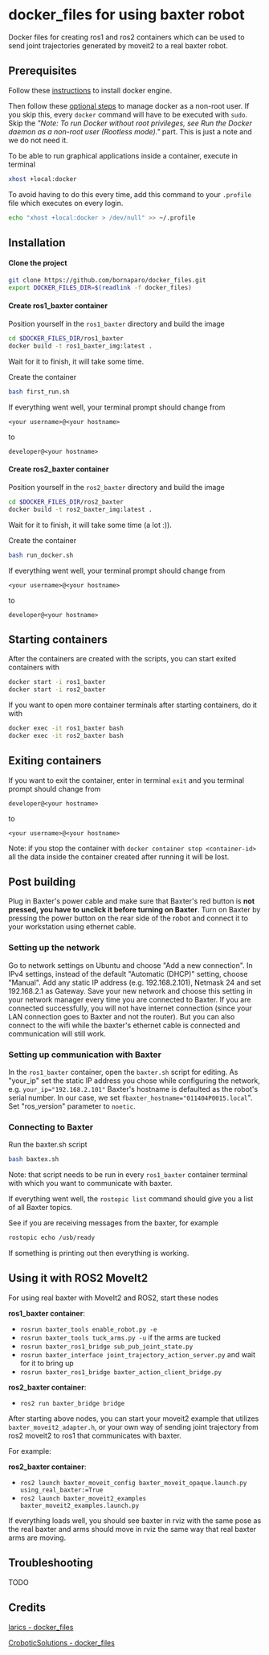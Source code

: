# docker_files for using baxter robot

Docker files for creating ros1 and ros2 containers which can be used to send joint trajectories generated by moveit2 to a real baxter robot.

## Prerequisites
Follow these [instructions](https://docs.docker.com/engine/install/ubuntu/) to install docker engine.

Then follow these [optional steps](https://docs.docker.com/engine/install/linux-postinstall/#manage-docker-as-a-non-root-user) to manage docker as a non-root user. If you skip this, every `docker` command will have to be executed with `sudo`. Skip the _"Note: To run Docker without root privileges, see Run the Docker daemon as a non-root user (Rootless mode)."_ part. This is just a note and we do not need it.

To be able to run graphical applications inside a container, execute in terminal
```bash
xhost +local:docker
```
To avoid having to do this every time, add this command to your `.profile` file which executes on every login.
```bash
echo "xhost +local:docker > /dev/null" >> ~/.profile
```

## Installation
#### Clone the project
```bash
git clone https://github.com/bornaparo/docker_files.git
export DOCKER_FILES_DIR=$(readlink -f docker_files)
```
#### Create ros1_baxter container
Position yourself in the `ros1_baxter` directory and build the image
```bash
cd $DOCKER_FILES_DIR/ros1_baxter
docker build -t ros1_baxter_img:latest .
```
Wait for it to finish, it will take some time.

Create the container
```bash
bash first_run.sh
```
If everything went well, your terminal prompt should change from
```
<your username>@<your hostname>
```
to
```
developer@<your hostname>
```

#### Create ros2_baxter container
Position yourself in the `ros2_baxter` directory and build the image
```bash
cd $DOCKER_FILES_DIR/ros2_baxter
docker build -t ros2_baxter_img:latest .
```

Wait for it to finish, it will take some time (a lot :)).

Create the container
```bash
bash run_docker.sh
```
If everything went well, your terminal prompt should change from
```
<your username>@<your hostname>
```
to
```
developer@<your hostname>
```

## Starting containers
After the containers are created with the scripts, you can start exited containers with
```bash
docker start -i ros1_baxter
docker start -i ros2_baxter
```
If you want to open more container terminals after starting containers, do it with
```bash
docker exec -it ros1_baxter bash
docker exec -it ros2_baxter bash
```

## Exiting containers
If you want to exit the container, enter in terminal `exit` and you terminal prompt should change from 
```
developer@<your hostname>
```
to
```
<your username>@<your hostname>
```
Note: if you stop the container with `docker container stop <container-id>` all the data inside the container created after running it will be lost.

## Post building
Plug in Baxter's power cable and make sure that Baxter's red button is **not pressed, you have to unclick it before turning on Baxter**. Turn on Baxter by pressing the power button on the rear side of the robot and connect it to your workstation using ethernet cable.

### Setting up the network
Go to network settings on Ubuntu and choose "Add a new connection". In IPv4 settings, instead of the default "Automatic (DHCP)" setting, choose "Manual". Add any static IP address (e.g. 192.168.2.101), Netmask 24 and set 192.168.2.1 as Gateway. Save your new network and choose this setting in your network manager every time you are connected to Baxter. If you are connected successfully, you will not have internet connection (since your LAN connection goes to Baxter and not the router). But you can also connect to the wifi while the baxter's ethernet cable is connected and communication will still work.

### Setting up communication with Baxter
In the `ros1_baxter` container, open the `baxter.sh` script for editing. As "your_ip" set the static IP address you chose while configuring the network, e.g. `your_ip="192.168.2.101"` Baxter's hostname is defaulted as the robot's serial number. In our case, we set `fbaxter_hostname="011404P0015.local`". Set "ros_version" parameter to `noetic`.

### Connecting to Baxter
Run the baxter.sh script
```bash
bash baxtex.sh
```
Note: that script needs to be run in every `ros1_baxter` container terminal with which you want to communicate with baxter.

If everything went well, the `rostopic list` command should give you a list of all Baxter topics.

See if you are receiving messages from the baxter, for example
```bash
rostopic echo /usb/ready
```
If something is printing out then everything is working.

## Using it with ROS2 MoveIt2
For using real baxter with MoveIt2 and ROS2, start these nodes

**ros1_baxter container**:
- `rosrun baxter_tools enable_robot.py -e`
- `rosrun baxter_tools tuck_arms.py -u` if the arms are tucked
- `rosrun baxter_ros1_bridge sub_pub_joint_state.py`
- `rosrun baxter_interface joint_trajectory_action_server.py` and wait for it to bring up
- `rosrun baxter_ros1_bridge baxter_action_client_bridge.py`

**ros2_baxter container**:
- `ros2 run baxter_bridge bridge`

After starting above nodes, you can start your moveit2 example that utilizes `baxter_moveit2_adapter.h`, or your own way of sending joint trajectory from ros2 moveit2 to ros1 that communicates with baxter.

For example:

**ros2_baxter container**:
- `ros2 launch baxter_moveit_config baxter_moveit_opaque.launch.py using_real_baxter:=True`
- `ros2 launch baxter_moveit2_examples baxter_moveit2_examples.launch.py`

If everything loads well, you should see baxter in rviz with the same pose as the real baxter and arms should move in rviz the same way that real baxter arms are moving.

## Troubleshooting
TODO

## Credits
[larics - docker_files](https://github.com/larics/docker_files)

[CroboticSolutions - docker_files](https://github.com/CroboticSolutions/docker_files/tree/master)